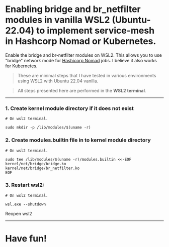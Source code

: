 # Enabling bridge and br_netfilter modules in vanilla WSL2 (Ubuntu-22.04) to implement service-mesh in Hashcorp Nomad or Kubernetes.
Enable the bridge and br-netfilter modules on WSL2. This allows you to use "bridge" network mode for [Hashicorp Nomad](https://github.com/hashicorp/nomad) jobs.
I believe it also works for Kubernetes.

> These are minimal steps that I have tested in various environments using WSL2 with Ubuntu 22.04 vanilla.

> All steps presented here are performed in the **WSL2 terminal**.

---

### 1. Create kernel module directory if it does not exist
```shell
# On wsl2 terminal.

sudo mkdir -p /lib/modules/$(uname -r)
```

### 2. Create modules.builtin file in to kernel module directory
```shell
# On wsl2 terminal.

sudo tee /lib/modules/$(uname -r)/modules.builtin <<-EOF
kernel/net/bridge/bridge.ko
kernel/net/bridge/br_netfilter.ko
EOF
```

### 3. Restart wsl2:
```shell
# On wsl2 terminal.

wsl.exe --shutdown
```
Reopen wsl2

---
# Have fun!

